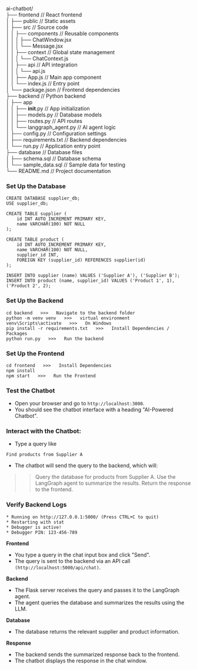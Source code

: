 ai-chatbot/  
├── frontend                      // React frontend  
│   ├── public                    // Static assets  
│   ├── src                       // Source code  
│   │   ├── components            // Reusable components  
│   │   │   ├── ChatWindow.jsx  
│   │   │   └── Message.jsx  
│   │   ├── context               // Global state management  
│   │   │   └── ChatContext.js  
│   │   ├── api                   // API integration  
│   │   │   └── api.js  
│   │   ├── App.js                // Main app component  
│   │   └── index.js              // Entry point  
│   └── package.json              // Frontend dependencies  
├── backend                       // Python backend  
│   ├── app  
│   │   ├── __init__.py           // App initialization  
│   │   ├── models.py             // Database models  
│   │   ├── routes.py             // API routes  
│   │   └── langgraph_agent.py    // AI agent logic  
│   ├── config.py                 // Configuration settings  
│   ├── requirements.txt          // Backend dependencies  
│   └── run.py                    // Application entry point  
├── database                      // Database files  
│   ├── schema.sql                // Database schema  
│   └── sample_data.sql           // Sample data for testing  
└── README.md                     // Project documentation  

### Set Up the Database
```
CREATE DATABASE supplier_db;
USE supplier_db;

CREATE TABLE supplier (
    id INT AUTO_INCREMENT PRIMARY KEY,
    name VARCHAR(100) NOT NULL
);

CREATE TABLE product (
    id INT AUTO_INCREMENT PRIMARY KEY,
    name VARCHAR(100) NOT NULL,
    supplier_id INT,
    FOREIGN KEY (supplier_id) REFERENCES supplier(id)
);
```

```
INSERT INTO supplier (name) VALUES ('Supplier A'), ('Supplier B');
INSERT INTO product (name, supplier_id) VALUES ('Product 1', 1), ('Product 2', 2);
```

### Set Up the Backend
```
cd backend   >>>   Navigate to the backend folder
python -m venv venv   >>>   virtual environment
venv\Scripts\activate   >>>   On Windows
pip install -r requirements.txt   >>>   Install Dependencies / Packages
python run.py   >>>   Run the backend
```

### Set Up the Frontend
```
cd frontend   >>>   Install Dependencies
npm install
npm start   >>>   Run the Frontend
```

###  Test the Chatbot
- Open your browser and go to ```http://localhost:3000```.
- You should see the chatbot interface with a heading "AI-Powered Chatbot".

### Interact with the Chatbot:

- Type a query like
```
Find products from Supplier A
```

- The chatbot will send the query to the backend, which will:
>> Query the database for products from Supplier A.
>> Use the LangGraph agent to summarize the results.
>> Return the response to the frontend.

###  Verify Backend Logs
```
* Running on http://127.0.0.1:5000/ (Press CTRL+C to quit)
* Restarting with stat
* Debugger is active!
* Debugger PIN: 123-456-789
```

**Frontend**
- You type a query in the chat input box and click "Send".
- The query is sent to the backend via an API call ```(http://localhost:5000/api/chat)```.

**Backend**
- The Flask server receives the query and passes it to the LangGraph agent.
- The agent queries the database and summarizes the results using the LLM.

**Database**
- The database returns the relevant supplier and product information.

**Response**
- The backend sends the summarized response back to the frontend.
- The chatbot displays the response in the chat window.


